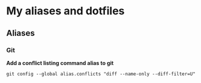 # My aliases and dotfiles

## Aliases

### Git

**Add a conflict listing command alias to git**

`git config --global alias.conflicts "diff --name-only --diff-filter=U"`
